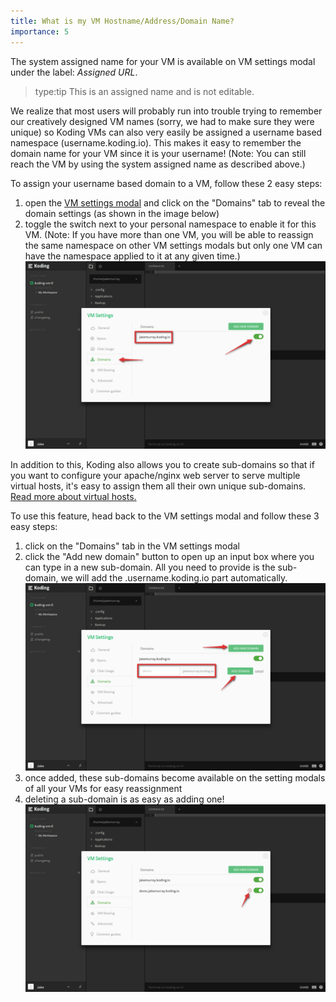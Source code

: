 ```yaml
---
title: What is my VM Hostname/Address/Domain Name?
importance: 5
---
```


The system assigned name for your VM is available on VM settings modal under the label: *Assigned URL*.
> type:tip
> This is an assigned name and is not editable.

We realize that most users will probably run into trouble trying to remember our creatively designed VM names 
(sorry, we had to make sure they were unique) so Koding VMs can also very easily be assigned a username based 
namespace (username.koding.io). This makes it easy to remember the domain name for your VM since it is your 
username! (Note: You can still reach the VM by using the system assigned name as described above.)

To assign your username based domain to a VM, follow these 2 easy steps:
1. open the [VM settings modal](http://learn.koding.com/guides/understanding-vm-panel/) and click on the "Domains" tab to reveal the domain settings (as shown in the image below)
2. toggle the switch next to your personal namespace to enable it for this VM. (Note: If you have more than one VM, you will be able to reassign the same namespace on other VM settings modals but only one VM can have the namespace applied to it at any given time.)
![Personal namespace](/faq/vm-hostname/first.png)

In addition to this, Koding also allows you to create sub-domains
so that if you want to configure your apache/nginx web server to serve multiple 
virtual hosts, it's easy to assign them all their own unique sub-domains. [Read more about virtual hosts.](http://www.rackspace.com/knowledge_center/article/how-to-serve-multiple-domains-using-virtual-hosts)

To use this feature, head back to the VM settings modal and follow these 3 easy steps:
1. click on the "Domains" tab in the VM settings modal
2. click the "Add new domain" button to open up an input box where you can type in a new sub-domain. All you need to provide is the sub-domain, we will add the .username.koding.io part automatically.
![Add subdomain](/faq/vm-hostname/second.png)
3. once added, these sub-domains become available on the setting modals of all your VMs for easy reassignment
4. deleting a sub-domain is as easy as adding one!
![Remove subdomain](/faq/vm-hostname/third.png)
